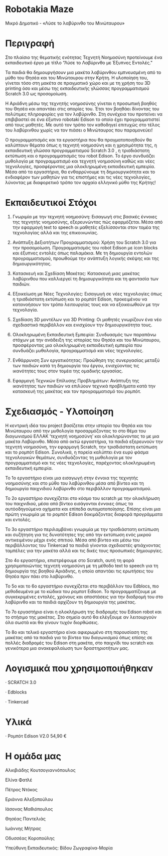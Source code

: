 # Robotakia Maze
 Μικρό Δημοτικό - «Λύσε το λαβύρινθο του Μινώταυρου»

# Περιγραφή
Στο πλαίσιο της θεματικής ενότητας Τεχνητή Νοημοσύνη προτείνουμε ένα εκπαιδευτικό έργο με τίτλο “Λύσε το Λαβύρινθο με Έξυπνες Εντολές."  

Τα παιδιά θα δημιουργήσουν μια μακέτα λαβύρινθου εμπνευσμένη από το μύθο του Θησέα και του Μινώταυρου στην Κρήτη. Η υλοποίηση του, γίνεται τόσο στη μακέτα σε πραγματικό χώρο και με τη χρήση του 3D printing όσο και μέσω της εκπαιδευτικής γλώσσας προγραμματισμού Scratch 3.0 ως προσομοίωση.    

Η Αριάδνη μέσω της τεχνητής νοημοσύνης γίνεται η προσωπική βοηθός του Θησέα και απαντάει στις απορίες του. Έτσι τον βοηθάει δίνοντας του πολύτιμες πληροφορίες για τον λαβύρινθο. Στη συνέχεια του προτείνει να επιβιβαστεί σε ένα έξυπνο robotaki Edison το οποίο έχει προγραμματιστεί από τους μαθητές. Με αυτό τον τρόπο τον καθοδηγεί επιτυχώς στο τέλος του λαβύρινθου χωρίς να τον πιάσει ο Μινώταυρος που παραμονεύει!  

Ο προγραμματισμός και τα εργαστήρια που θα πραγματοποιηθούν θα καλύπτουν  θέματα όπως η τεχνητή νοημοσύνη και η χρησιμότητα της, η εκπαιδευτική γλώσσα προγραμματισμού  Scratch 3.0 , η τρισδιάστατη εκτύπωση και ο προγραμματισμός του robot Edison. Το έργο συνδυάζει μυθολογία με προγραμματισμό και τεχνητή νοημοσύνη καθώς και νέες τεχνολογίες, προσφέροντας μια ολοκληρωμένη εκπαιδευτική εμπειρία. Μέσα από τα εργαστήρια, θα ενθαρρύνουμε τη δημιουργικότητα και το ενδιαφέρον των μαθητών για τις επιστήμες και τις νέες τεχνολογίες, λύνοντας με διαφορετικό τρόπο τον αρχαίο ελληνικό μύθο της Κρήτης! 

 # Εκπαιδευτικοί Στόχοι
1. Γνωριμία με την τεχνητή νοημοσύνη: Εισαγωγή στις βασικές έννοιες της τεχνητής νοημοσύνης, εξερευνώντας πώς εφαρμόζεται. Μέσα από την εφαρμογή text to speech οι μαθητές εξελίσσονται στον τομέα της τεχνολογίας αλλά και της επικοινωνίας.  

2. Ανάπτυξη Δεξιοτήτων Προγραμματισμού: Χρήση του Scratch 3.0 για την προσομοίωση. Προγραμματισμός του robot Edison με icon blocks και έξυπνες εντολές όπως παλαμάκια. Με τη δημιουργία εντολών προγραμματισμού, προωθούμε την ανάπτυξη λογικής σκέψης και της δημιουργικότητας. 

3. Κατασκευή και Σχεδίαση Μακέτας: Κατασκευή μιας μακέτας λαβύρινθου που καλλιεργεί τη δημιουργικότητα και τη φαντασία των παιδιών. 

4. Εξοικείωση με Νέες Τεχνολογίες: Εισαγωγή σε νέες τεχνολογίες όπως η τρισδιάστατη εκτύπωση και το ρομπότ Edison, προκειμένου να κατανοήσουν τον τρόπο λειτουργίας τους και να εξοικειωθούν με την τεχνολογία. 

5. Σχεδίαση 3D μοντέλων για 3D Printing: Οι μαθητές γνωρίζουν ένα νέο σχεδιαστικό περιβάλλον και ενισχύουν την δημιουργικότητα τους. 

6. Ολοκληρωμένη Εκπαιδευτική Εμπειρία: Συνδυασμός των παραπάνω στόχων με την ανάδειξη της ιστορίας του Θησέα και του Μινώταυρου, προσφέροντας μια ολοκληρωμένη εκπαιδευτική εμπειρία που συνδυάζει μυθολογία, προγραμματισμό και νέες τεχνολογίες. 

7. Ενθάρρυνση Συν εργατικότητας: Προώθηση της συνεργασίας μεταξύ των παιδιών κατά τη δημιουργία του έργου, ενισχύοντας τις ικανότητες τους στον τομέα της ομαδικής εργασίας.  

8. Εφαρμογή Τεχνικών Επίλυσης Προβλημάτων: Ανάπτυξη της ικανότητας των παιδιών να επιλύουν τεχνικά προβλήματα κατά την κατασκευή της μακέτας και τον προγραμματισμό του ρομπότ.  

# Σχεδιασμός - Υλοποίηση
H κεντρική ιδέα του project βασίζεται στην ιστορία του Θησέα και του Μινώταυρου από την μυθολογία προσαρμόζοντας το στο θέμα του διαγωνισμού ΕΛΛΑΚ ‘τεχνητή νοημοσύνη’ και ολοκληρώνοντας το με μια μακέτα Λαβύρινθο. Μέσα από οκτώ εργαστήρια, τα παιδιά εξερευνούν την τεχνητή νοημοσύνη, την εφαρμογή Scratch, την τρισδιάστατη εκτύπωση και το ρομπότ Edison. Συνολικά, η πορεία καλύπτει ένα ευρύ φάσμα τεχνολογικών θεμάτων, συνδυάζοντας τη μυθολογία με τον προγραμματισμό και τις νέες τεχνολογίες, παρέχοντας ολοκληρωμένη εκπαιδευτική εμπειρία.

Το 1ο εργαστήριο είναι μια εισαγωγή στην έννοια της τεχνητής νοημοσύνης και στο μύθο του λαβύρινθου μέσα από βίντεο και τη δημιουργία  παιχνιδιού λαβύρινθο στο περιβάλλον προγραμματισμού. 

Το 2ο εργαστήριο συνεχίζεται στο κόσμο του scratch με την ολοκλήρωση  του παιχνιδιού, μέσα από βίντεο εισάγονται έννοιες όπως τα αυτόοδηγούμενα οχήματα και επίπεδα αυτοματοποίησης. Επίσης είναι μια πρώτη γνωριμία με το ρομπότ Edison δοκιμάζοντας διαφορά προγράμματα και εντολές. 

Το 3ο εργαστήριο περιλαμβάνει γνωριμία με την τρισδιάστατη εκτύπωση και συζήτηση για τις δυνατότητες της από την εκτύπωση ενός μικρού αντικειμένου μέχρι ενός σπιτιού. Μέσα από βίντεο και μέσω του περιβάλλοντος του Τinkercad τα παιδιά γίνονται σχεδιαστές φτιάχνοντας ταμπέλες για την μακέτα αλλά και τις δικές τους προσωπικές δημιουργίες.

Στο 4ο εργαστήριο, επιστρέφουμε στο Scratch, αυτή τη φορά  χρησιμοποιώντας τεχνητή νοημοσύνη με τη μέθοδο text to speech για τη  δημιουργία της βοηθού Αριάδνης, η οποία απαντάει τις ερωτήσεις του Θησέα πριν πάει στο λαβύρινθο. 

Το 5ο και το 6ο εργαστήριο συνεχίζεται στο περιβάλλον του Edblocs, πιο μεθοδευμένα με το κώδικα του ρομποτ Edison. Το προγραμματίζουμε με συγκεκριμένες εντολές, χρόνους και αποστάσεις για την διαδρομή του στο λαβύρινθο και τα παιδιά αρχίζουν τη δημιουργία της μακέτας.

Το 7ο εργαστήριο είναι η ολοκλήρωση της διαδρομής του Edison robot και το στήσιμο της μακέτας. Στο σημείο αυτό θα ελέγξουμε αν λειτουργούν όλα σωστά και θα γίνουν τυχόν διορθώσεις.

Το 8ο και τελικό εργαστήριο είναι αφιερωμένο στη παρουσίαση της μακέτας από τα παιδιά για το βίντεο του διαγωνισμού όπως επίσης σε πολλές διαδρομές του Εdison στη μακέτα, στο παιχνίδι του scratch και γενικότερα μια ανακεφαλαίωση των δραστηριοτήτων μας.

# Λογισμικά που χρησιμοποιήθηκαν
· SCRATCH 3.0

· Edblocks

· Tinkercad


 # Υλικά
· Ρομπότ Edison V2.0  54,90 €

# Η ομάδα μας
Αλκιβιάδης Κουτσογιαννόπουλος

Ελίνα Φατλέ

Πέτρος Ντόκος

Εριάννα Αλεξοπούλου

Ιάσονας Μαθιόπουλος

Θησέας Παντελιάς

Ιωάννης Μήτρας

Οδυσσέας Κοροπούλης

Υπεύθυνη Εκπαιδευτικός: Βίδου Ζωγραφίνα-Μαρία 